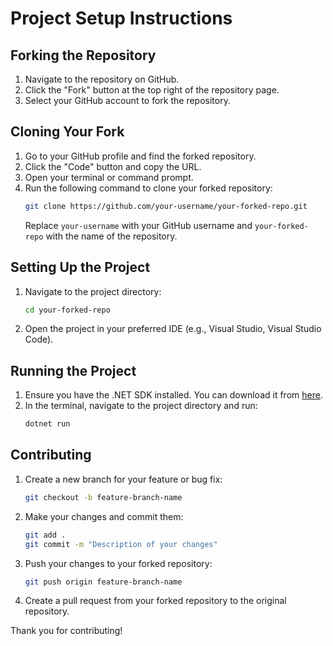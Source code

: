 # Project Setup Instructions

## Forking the Repository

1. Navigate to the repository on GitHub.
2. Click the "Fork" button at the top right of the repository page.
3. Select your GitHub account to fork the repository.

## Cloning Your Fork

1. Go to your GitHub profile and find the forked repository.
2. Click the "Code" button and copy the URL.
3. Open your terminal or command prompt.
4. Run the following command to clone your forked repository:
    ```sh
    git clone https://github.com/your-username/your-forked-repo.git
    ```
    Replace `your-username` with your GitHub username and `your-forked-repo` with the name of the repository.

## Setting Up the Project

1. Navigate to the project directory:
    ```sh
    cd your-forked-repo
    ```
2. Open the project in your preferred IDE (e.g., Visual Studio, Visual Studio Code).

## Running the Project

1. Ensure you have the .NET SDK installed. You can download it from [here](https://dotnet.microsoft.com/download).
2. In the terminal, navigate to the project directory and run:
    ```sh
    dotnet run
    ```

## Contributing

1. Create a new branch for your feature or bug fix:
    ```sh
    git checkout -b feature-branch-name
    ```
2. Make your changes and commit them:
    ```sh
    git add .
    git commit -m "Description of your changes"
    ```
3. Push your changes to your forked repository:
    ```sh
    git push origin feature-branch-name
    ```
4. Create a pull request from your forked repository to the original repository.

Thank you for contributing!